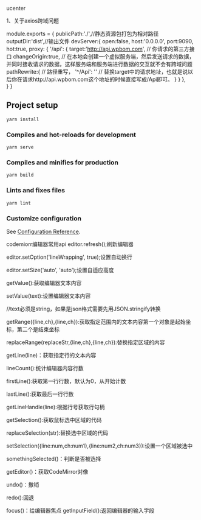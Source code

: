 ucenter


1、关于axios跨域问题

module.exports = {
    publicPath:'./',//静态资源包打包为相对路径
    outputDir:'dist',//输出文件
    devServer:{
        open:false,
        host:'0.0.0.0',
        port:9090,
        hot:true,
        proxy: {
            '/api': {
              target:'http://api.wpbom.com', // 你请求的第三方接口
              changeOrigin:true, // 在本地会创建一个虚拟服务端，然后发送请求的数据，并同时接收请求的数据，这样服务端和服务端进行数据的交互就不会有跨域问题
              pathRewrite:{  // 路径重写，
                '^/Api': ''  // 替换target中的请求地址，也就是说以后你在请求http://api.wpbom.com这个地址的时候直接写成/Api即可。
              }
            }
        },  
    }
}







## Project setup
```
yarn install
```

### Compiles and hot-reloads for development
```
yarn serve
```

### Compiles and minifies for production
```
yarn build
```

### Lints and fixes files
```
yarn lint
```

### Customize configuration
See [Configuration Reference](https://cli.vuejs.org/config/).

codemiorr编辑器常用api
editor.refresh();刷新编辑器

editor.setOption('lineWrapping', true);设置自动换行

editor.setSize('auto', 'auto');设置自适应高度

getValue():获取编辑器文本内容

setValue(text):设置编辑器文本内容

//text必须是string，如果是json格式需要先用JSON.stringify转换

getRange({line,ch},{line,ch}):获取指定范围内的文本内容第一个对象是起始坐标，第二个是结束坐标

replaceRange(replaceStr,{line,ch},{line,ch}):替换指定区域的内容

getLine(line)：获取指定行的文本内容

lineCount():统计编辑器内容行数

firstLine():获取第一行行数，默认为0，从开始计数

lastLine():获取最后一行行数

getLineHandle(line):根据行号获取行句柄

getSelection():获取鼠标选中区域的代码

replaceSelection(str):替换选中区域的代码

setSelection({line:num,ch:num1},{line:num2,ch:num3}):设置一个区域被选中

somethingSelected()：判断是否被选择

getEditor()：获取CodeMirror对像

undo()：撤销

redo():回退







focus()：给编辑器焦点
getInputField():返回编辑器的输入字段

